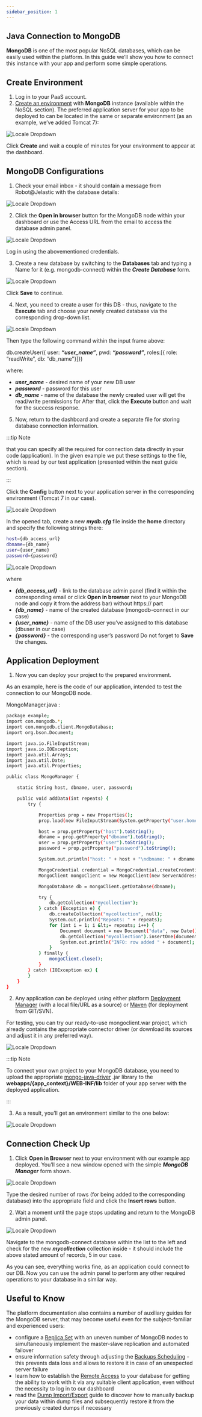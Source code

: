 ```yaml
---
sidebar_position: 1
---
```


## Java Connection to MongoDB

**MongoDB** is one of the most popular NoSQL databases, which can be easily used within the platform. In this guide we’ll show you how to connect this instance with your app and perform some simple operations.

## Create Environment

1. Log in to your PaaS account.
2. [Create an environment](/docs/EnvironmentManagement/Setting%20Up%20Environment) with **MongoDB** instance (available within the NoSQL section). The preferred application server for your app to be deployed to can be located in the same or separate environment (as an example, we’ve added Tomcat 7):

<div style={{
    display:'flex',
    justifyContent: 'center',
    margin: '0 0 1rem 0'
}}>

![Locale Dropdown](./img/JavaConnectiontoMongoDB/01-create-mongodb-environment.png)

</div>

Click **Create** and wait a couple of minutes for your environment to appear at the dashboard.

## MongoDB Configurations

1. Check your email inbox - it should contain a message from Robot@Jelastic with the database details:

<div style={{
    display:'flex',
    justifyContent: 'center',
    margin: '0 0 1rem 0'
}}>

![Locale Dropdown](./img/JavaConnectiontoMongoDB/02-email-mongo-node-added.png)

</div>

2. Click the **Open in browser** button for the MongoDB node within your dashboard or use the Access URL from the email to access the database admin panel.

<div style={{
    display:'flex',
    justifyContent: 'center',
    margin: '0 0 1rem 0'
}}>

![Locale Dropdown](./img/JavaConnectiontoMongoDB/03-mongo-admin-panel-log-in.png)

</div>

Log in using the abovementioned credentials.

3. Create a new database by switching to the **Databases** tab and typing a Name for it (e.g. mongodb-connect) within the **_Create Database_** form.

<div style={{
    display:'flex',
    justifyContent: 'center',
    margin: '0 0 1rem 0'
}}>

![Locale Dropdown](./img/JavaConnectiontoMongoDB/04-create-database.png)

</div>

Click **Save** to continue.

4. Next, you need to create a user for this DB - thus, navigate to the **Execute** tab and choose your newly created database via the corresponding drop-down list.

<div style={{
    display:'flex',
    justifyContent: 'center',
    margin: '0 0 1rem 0'
}}>

![Locale Dropdown](./img/JavaConnectiontoMongoDB/05-execute-command.png)

</div>

Then type the following command within the input frame above:

db.createUser({ user: **_“user_name”_**, pwd: **_“password”_**, roles:[{ role: “readWrite”, db: “db_name"}]})

where:

- **_user_name_** - desired name of your new DB user
- **_password_** - password for this user
- **_db_name_** - name of the database the newly created user will get the read/write permissions for
  After that, click the **Execute** button and wait for the success response.

5. Now, return to the dashboard and create a separate file for storing database connection information.

:::tip Note

that you can specify all the required for connection data directly in your code (application). In the given example we put these settings to the file, which is read by our test application (presented within the next guide section).

:::

Click the **Config** button next to your application server in the corresponding environment (Tomcat 7 in our case).

<div style={{
    display:'flex',
    justifyContent: 'center',
    margin: '0 0 1rem 0'
}}>

![Locale Dropdown](./img/JavaConnectiontoMongoDB/06-environment-node-config.png)

</div>

In the opened tab, create a new **_mydb.cfg_** file inside the **home** directory and specify the following strings there:

```bash
host={db_access_url}
dbname={db_name}
user={user_name}
password={password}
```

<div style={{
    display:'flex',
    justifyContent: 'center',
    margin: '0 0 1rem 0'
}}>

![Locale Dropdown](./img/JavaConnectiontoMongoDB/07-database-connection-data.png)

</div>

where

- **_{db_access_url}_** - link to the database admin panel (find it within the corresponding email or click **Open in browser** next to your MongoDB node and copy it from the address bar) without https:// part
- **_{db_name}_** - name of the created database (mongodb-connect in our case)
- **_{user_name}_** - name of the DB user you’ve assigned to this database (dbuser in our case)
- **_{password}_** - the corresponding user’s password
  Do not forget to **Save** the changes.

## Application Deployment

1. Now you can deploy your project to the prepared environment.

As an example, here is the code of our application, intended to test the connection to our MongoDB node.

MongoManager.java :

```bash
package example;
import com.mongodb.*;
import com.mongodb.client.MongoDatabase;
import org.bson.Document;

import java.io.FileInputStream;
import java.io.IOException;
import java.util.Arrays;
import java.util.Date;
import java.util.Properties;

public class MongoManager {

    static String host, dbname, user, password;

    public void addData(int repeats) {
        try {

            Properties prop = new Properties();
            prop.load(new FileInputStream(System.getProperty("user.home") + "/mydb.cfg"));

            host = prop.getProperty("host").toString();
            dbname = prop.getProperty("dbname").toString();
            user = prop.getProperty("user").toString();
            password = prop.getProperty("password").toString();

            System.out.println("host: " + host + "\ndbname: " + dbname + "\nuser: " + user + "\npassword: " + password);

            MongoCredential credential = MongoCredential.createCredential(user, dbname, password.toCharArray());
            MongoClient mongoClient = new MongoClient(new ServerAddress(host), Arrays.asList(credential));

            MongoDatabase db = mongoClient.getDatabase(dbname);

            try {
                db.getCollection("mycollection");
            } catch (Exception e) {
                db.createCollection("mycollection", null);
                System.out.println("Repeats: " + repeats);
                for (int i = 1; i &lt;= repeats; i++) {
                    Document document = new Document("data", new Date());
                    db.getCollection("mycollection").insertOne(document);
                    System.out.println("INFO: row added " + document);
                }
            } finally {
                mongoClient.close();
            }
        } catch (IOException ex) {
        }
    }
}
```

2. Any application can be deployed using either platform [Deployment Manager](/docs/Deployment/Deployment%20Guide) (with a local file/URL as a source) or [Maven](/docs/Java/Build%20Node/Java%20VCS%20Deployment%20with%20Maven#java-vcs-deployment-with-maven) (for deployment from GIT/SVN).

For testing, you can try our ready-to-use mongoclient.war project, which already contains the appropriate connector driver (or download its sources and adjust it in any preferred way).

<div style={{
    display:'flex',
    justifyContent: 'center',
    margin: '0 0 1rem 0'
}}>

![Locale Dropdown](./img/JavaConnectiontoMongoDB/08-upload-application.png)

</div>

:::tip Note

To connect your own project to your MongoDB database, you need to upload the appropriate [mongo-java-driver](https://mongodb.github.io/mongo-java-driver/) .jar library to the **webapps/{app_context}/WEB-INF/lib** folder of your app server with the deployed application.

:::

3. As a result, you’ll get an environment similar to the one below:

<div style={{
    display:'flex',
    justifyContent: 'center',
    margin: '0 0 1rem 0'
}}>

![Locale Dropdown](./img/JavaConnectiontoMongoDB/09-application-deployed.png)

</div>

## Connection Check Up

1. Click **Open in Browser** next to your environment with our example app deployed. You’ll see a new window opened with the simple **_MongoDB Manager_** form shown.

<div style={{
    display:'flex',
    justifyContent: 'center',
    margin: '0 0 1rem 0'
}}>

![Locale Dropdown](./img/JavaConnectiontoMongoDB/10-mongo-manager-application.png)

</div>

Type the desired number of rows (for being added to the corresponding database) into the appropriate field and click the **Insert rows** button.

2. Wait a moment until the page stops updating and return to the MongoDB admin panel.

<div style={{
    display:'flex',
    justifyContent: 'center',
    margin: '0 0 1rem 0'
}}>

![Locale Dropdown](./img/JavaConnectiontoMongoDB/11-check-mycollection.png)

</div>

Navigate to the mongodb-connect database within the list to the left and check for the new **_mycollection_** collection inside - it should include the above stated amount of records, 5 in our case.

As you can see, everything works fine, as an application could connect to our DB. Now you can use the admin panel to perform any other required operations to your database in a similar way.

## Useful to Know

The platform documentation also contains a number of auxiliary guides for the MongoDB server, that may become useful even for the subject-familiar and experienced users:

- configure a [Replica Set](/docs/Database/MongoDB/High%20Availability%20Cluster/Replica%20Set%20Manual%20Setup#mongodb-replication-and-automated-failover-configuration-guide) with an uneven number of MongoDB nodes to simultaneously implement the master-slave replication and automated failover
- ensure information safety through adjusting the [Backups Scheduling](/docs/Database/Database%20Hosting/Manual%20Database%20Backups#manual-database-backups) - this prevents data loss and allows to restore it in case of an unexpected server failure
- learn how to establish the [Remote Access](/docs/Database/MongoDB/Remote%20Access#remote-access-to-mongodb) to your database for getting the ability to work with it via any suitable client application, even without the necessity to log in to our dashboard
- read the [Dump Import/Export](/docs/Database/MongoDB/Dump%20Import-Export#import-and-export-dump-files-to-mongodb) guide to discover how to manually backup your data within dump files and subsequently restore it from the previously created dumps if necessary
